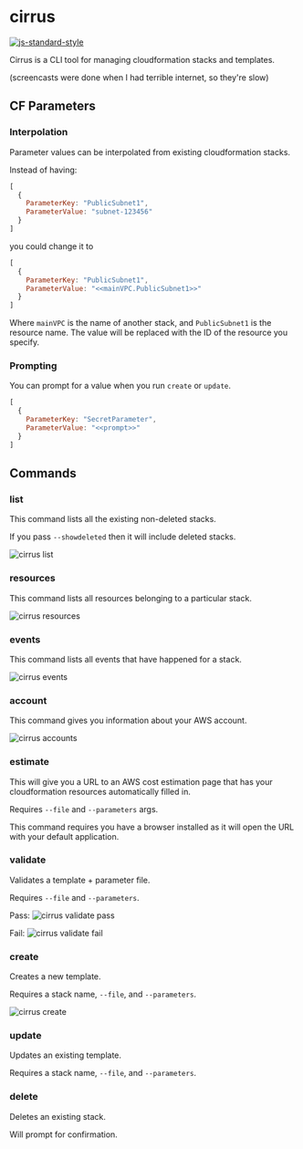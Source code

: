 # cirrus

[![js-standard-style](https://img.shields.io/badge/code%20style-standard-brightgreen.svg)](http://standardjs.com/)

Cirrus is a CLI tool for managing cloudformation stacks and templates.

(screencasts were done when I had terrible internet, so they're slow)

## CF Parameters

### Interpolation

Parameter values can be interpolated from existing cloudformation stacks.

Instead of having:

```js
[
  {
    ParameterKey: "PublicSubnet1",
    ParameterValue: "subnet-123456"
  }
]
```

you could change it to

```js
[
  {
    ParameterKey: "PublicSubnet1",
    ParameterValue: "<<mainVPC.PublicSubnet1>>"
  }
]
```

Where `mainVPC` is the name of another stack, and `PublicSubnet1` is the resource name.
The value will be replaced with the ID of the resource you specify.

### Prompting

You can prompt for a value when you run `create` or `update`.

```js
[
  {
    ParameterKey: "SecretParameter",
    ParameterValue: "<<prompt>>"
  }
]
```

## Commands

### list

This command lists all the existing non-deleted stacks.

If you pass `--showdeleted` then it will include deleted stacks.

![cirrus list](http://i.imgur.com/hjEufIT.gif)

### resources

This command lists all resources belonging to a particular stack.

![cirrus resources](http://i.imgur.com/tvy9B73.gif)

### events

This command lists all events that have happened for a stack.

![cirrus events](http://i.imgur.com/QFY9tgX.gif)

### account

This command gives you information about your AWS account.

![cirrus accounts](http://i.imgur.com/frB6Ala.gif)

### estimate

This will give you a URL to an AWS cost estimation page that has your cloudformation resources automatically filled in.

Requires `--file` and `--parameters` args.

This command requires you have a browser installed as it will open the URL with your default application.

### validate

Validates a template + parameter file.

Requires `--file` and `--parameters`.

Pass: ![cirrus validate pass](http://imgur.com/B2jiI1l.gif)

Fail: ![cirrus validate fail](http://imgur.com/XI987YI.gif)

### create

Creates a new template.

Requires a stack name, `--file`, and `--parameters`.

![cirrus create](http://i.imgur.com/FZyIuIG.gif)

### update

Updates an existing template.

Requires a stack name, `--file`, and `--parameters`.

### delete

Deletes an existing stack.

Will prompt for confirmation.
